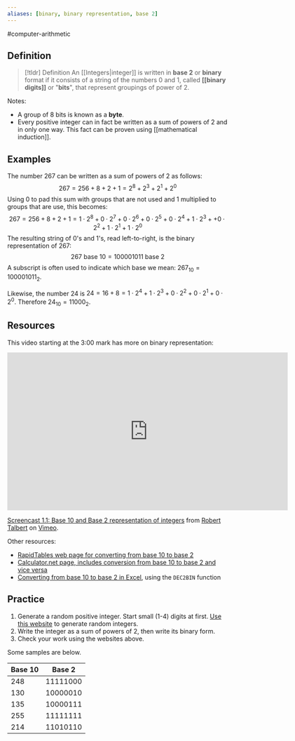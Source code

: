 ```yaml
---
aliases: [binary, binary representation, base 2]
--- 
```


#computer-arithmetic 

## Definition 

> [!tldr] Definition
> An [[Integers|integer]] is written in **base 2** or **binary** format if it consists of a string of the numbers $0$ and $1$, called **[[binary digits]]** or "**bits**",  that represent groupings of power of 2. 

Notes: 
- A group of 8 bits is known as a **byte**. 
- Every positive integer can in fact be written as a sum of powers of 2 and in only one way. This fact can be proven using [[mathematical induction]].
## Examples 

The number $267$ can be written as a sum of powers of $2$ as follows: 
$$267 = 256 + 8 + 2 + 1 = 2^8 + 2^3 + 2^1 + 2^0$$
Using $0$ to pad this sum with groups that are not used and $1$ multiplied to groups that are use, this becomes: 
$$267 = 256 + 8 + 2 + 1 = 1 \cdot 2^8 + 0 \cdot 2^7 + 0 \cdot 2^6 + 0 \cdot 2^5 + 0 \cdot 2^4 + 1 \cdot 2^3 + + 0 \cdot 2^2 + 1 \cdot 2^1 + 1 \cdot 2^0$$
The resulting string of $0$'s and $1$'s, read left-to-right, is the binary representation of 267: 
$$267 \ \text{base 10} = 100001011 \ \text{base 2}$$
A subscript is often used to indicate which base we mean: $267_{10} = 100001011_{2}$. 

Likewise, the number 24 is $24 = 16 + 8 = 1 \cdot 2^4 + 1 \cdot 2^3 + 0 \cdot 2^2 + 0 \cdot 2^1 + 0 \cdot 2^0$. Therefore $24_{10} = 11000_2$. 
## Resources 
This video starting at the 3:00 mark has more on binary representation: 
<iframe src="https://player.vimeo.com/video/575905500?h=463d7f680d" width="640" height="360" frameborder="0" allow="autoplay; fullscreen; picture-in-picture" allowfullscreen></iframe>
<p><a href="https://vimeo.com/575905500">Screencast 1.1: Base 10 and Base 2 representation of integers</a> from <a href="https://vimeo.com/user132700952">Robert Talbert</a> on <a href="https://vimeo.com">Vimeo</a>.</p>

Other resources: 
- [RapidTables web page for converting from base 10 to base 2](https://www.rapidtables.com/convert/number/decimal-to-binary.html)
- [Calculator.net page, includes conversion from base 10 to base 2 and vice versa](https://www.calculator.net/binary-calculator.html)
- [Converting from base 10 to base 2 in Excel](https://smallbusiness.chron.com/convert-decimals-binary-numbers-using-excel-39699.html), using the `DEC2BIN` function
## Practice 

1. Generate a random positive integer. Start small (1-4) digits at first. [Use this website](https://www.random.org/integers/) to generate random integers. 
2. Write the integer as a sum of powers of 2, then write its binary form. 
3. Check your work using the websites above. 

Some samples are below. 

| Base 10 | Base 2   |
| ------- | -------- |
| 248     | 11111000 |
| 130     | 10000010 |
| 135     | 10000111 |
| 255     | 11111111 |
| 214     | 11010110 |
